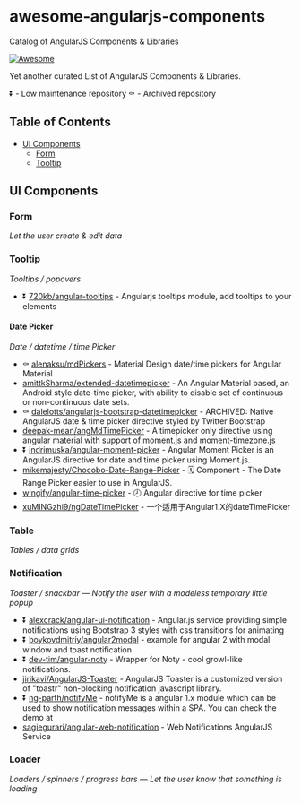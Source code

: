 # awesome-angularjs-components
Catalog of AngularJS Components & Libraries

[![Awesome](https://cdn.rawgit.com/sindresorhus/awesome/d7305f38d29fed78fa85652e3a63e154dd8e8829/media/badge.svg)](https://github.com/sindresorhus/awesome)

Yet another curated List of AngularJS Components & Libraries.

:arrow_double_down: - Low maintenance repository
:coffin: - Archived repository

## Table of Contents

- [UI Components](#ui-components)
  - [Form](#form)
  - [Tooltip](#tooltip)

## UI Components

### Form

*Let the user create & edit data*

### Tooltip

*Tooltips / popovers*

- :arrow_double_down: [720kb/angular-tooltips](https://github.com/720kb/angular-tooltips) - Angularjs tooltips module, add tooltips to your elements

#### Date Picker

*Date / datetime / time Picker*

- :coffin: [alenaksu/mdPickers](https://github.com/alenaksu/mdPickers) - Material Design date/time pickers for Angular Material
- [amittkSharma/extended-datetimepicker](https://github.com/amittkSharma/extended-datetimepicker) - An Angular Material based, an Android style date-time picker, with ability to disable set of continuous or non-continuous date sets.
- :coffin: [dalelotts/angularjs-bootstrap-datetimepicker](https://github.com/dalelotts/angularjs-bootstrap-datetimepicker) - ARCHIVED: Native AngularJS date & time picker directive styled by Twitter Bootstrap
- [deepak-mean/angMdTimePicker](https://github.com/deepak-mean/angMdTimePicker) - A timepicker only directive using angular material with support of moment.js and moment-timezone.js
- :arrow_double_down: [indrimuska/angular-moment-picker](https://github.com/indrimuska/angular-moment-picker) - Angular Moment Picker is an AngularJS directive for date and time picker using Moment.js.
- [mikemajesty/Chocobo-Date-Range-Picker](https://github.com/mikemajesty/Chocobo-Date-Range-Picker) - 🗓️ Component - The Date Range Picker easier to use in AngularJS.
- [wingify/angular-time-picker](https://github.com/wingify/angular-time-picker) - 🕗 Angular directive for time picker
- [xuMINGzhi9/ngDateTimePicker](https://github.com/xuMINGzhi9/ngDateTimePicker) - 一个适用于Angular1.X的dateTimePicker

### Table

*Tables / data grids*

### Notification

*Toaster / snackbar — Notify the user with a modeless temporary little popup*

- :arrow_double_down: [alexcrack/angular-ui-notification](https://github.com/alexcrack/angular-ui-notification) - Angular.js service providing simple notifications using Bootstrap 3 styles with css transitions for animating
- :arrow_double_down: [boykovdmitriy/angular2modal](https://github.com/boykovdmitriy/angular2modal) - example for angular 2 with modal window and toast notification
- :arrow_double_down: [dev-tim/angular-noty](https://github.com/dev-tim/angular-noty) - Wrapper for Noty - cool growl-like notifications.
- [jirikavi/AngularJS-Toaster](https://github.com/jirikavi/AngularJS-Toaster) - AngularJS Toaster is a customized version of "toastr" non-blocking notification javascript library.
- :arrow_double_down: [ng-parth/notifyMe](https://github.com/ng-parth/notifyMe) - notifyMe is a angular 1.x module which can be used to show notification messages within a SPA. You can check the demo at
- [sagiegurari/angular-web-notification](https://github.com/sagiegurari/angular-web-notification) - Web Notifications AngularJS Service

### Loader

*Loaders / spinners / progress bars — Let the user know that something is loading*
